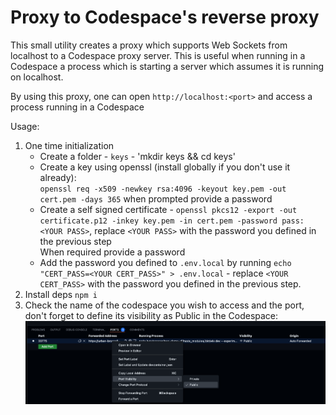 # Proxy to Codespace's reverse proxy
This small utility creates a proxy which supports Web Sockets from localhost to a Codespace proxy server.
This is useful when running in a Codespace a process which is starting a server which assumes it is running on localhost.

By using this proxy, one can open `http://localhost:<port>` and access a process running in a Codespace

Usage:
1. One time initialization
   - Create a folder - `keys` - 'mkdir keys && cd keys'
   - Create a key using openssl (install globally if you don't use it already):<br>
     `openssl req -x509 -newkey rsa:4096 -keyout key.pem -out cert.pem -days 365` when prompted provide a password
   - Create a self signed certificate - `openssl pkcs12 -export -out certificate.p12 -inkey key.pem -in cert.pem -password pass:<YOUR PASS>`, replace `<YOUR PASS>` with the password you defined in the previous step<br>
     When required provide a password
   - Add the password you defined to `.env.local` by running `echo "CERT_PASS=<YOUR CERT_PASS>" > .env.local` - replace `<YOUR CERT_PASS>` with the password you defined in the previous step.
2. Install deps `npm i`
3. Check the name of the codespace you wish to access and the port, don't forget to define its visibility as Public in the Codespace:
![img.png](docs/change-port-visibility.png)
